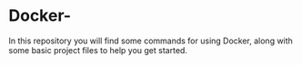 # Docker-
In this repository you will find some commands for using Docker, along with some basic project files to help you get started.
